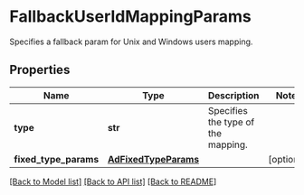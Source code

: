 # FallbackUserIdMappingParams

Specifies a fallback param for Unix and Windows users mapping.

## Properties
Name | Type | Description | Notes
------------ | ------------- | ------------- | -------------
**type** | **str** | Specifies the type of the mapping. | 
**fixed_type_params** | [**AdFixedTypeParams**](AdFixedTypeParams.md) |  | [optional] 

[[Back to Model list]](../README.md#documentation-for-models) [[Back to API list]](../README.md#documentation-for-api-endpoints) [[Back to README]](../README.md)


